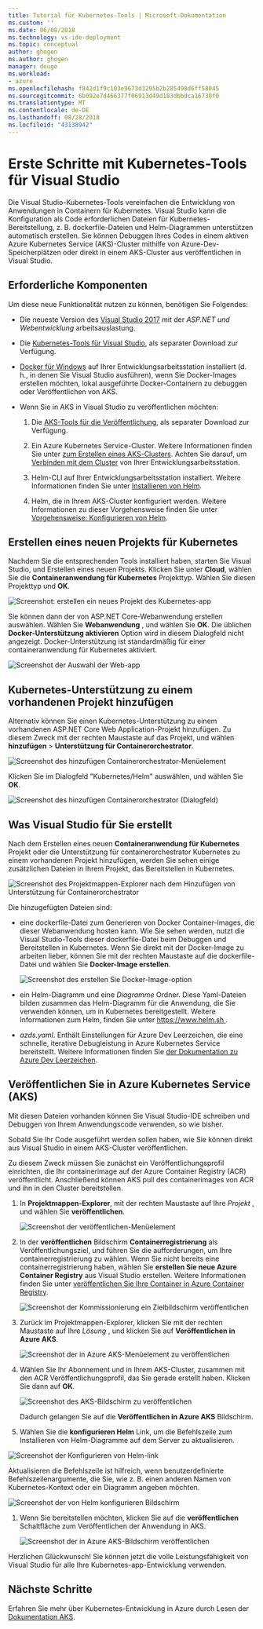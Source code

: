 ```yaml
---
title: Tutorial für Kubernetes-Tools | Microsoft-Dokumentation
ms.custom: ''
ms.date: 06/08/2018
ms.technology: vs-ide-deployment
ms.topic: conceptual
author: ghogen
ms.author: ghogen
manager: douge
ms.workload:
- azure
ms.openlocfilehash: f842d1f9c103e9673d3295b2b285498d6ff58045
ms.sourcegitcommit: 6b092e7d466377f06913d49d183dbbdca16730f0
ms.translationtype: MT
ms.contentlocale: de-DE
ms.lasthandoff: 08/28/2018
ms.locfileid: "43138942"
---
```

# <a name="get-started-with-visual-studio-kubernetes-tools"></a>Erste Schritte mit Kubernetes-Tools für Visual Studio

Die Visual Studio-Kubernetes-Tools vereinfachen die Entwicklung von Anwendungen in Containern für Kubernetes. Visual Studio kann die Konfiguration als Code erforderlichen Dateien für Kubernetes-Bereitstellung, z. B. dockerfile-Dateien und Helm-Diagrammen unterstützen automatisch erstellen. Sie können Debuggen Ihres Codes in einem aktiven Azure Kubernetes Service (AKS)-Cluster mithilfe von Azure-Dev-Speicherplätzen oder direkt in einem AKS-Cluster aus veröffentlichen in Visual Studio.

## <a name="prerequisites"></a>Erforderliche Komponenten

Um diese neue Funktionalität nutzen zu können, benötigen Sie Folgendes:

- Die neueste Version des [Visual Studio 2017](https://visualstudio.microsoft.com/download) mit der *ASP.NET und Webentwicklung* arbeitsauslastung.

- Die [Kubernetes-Tools für Visual Studio](https://aka.ms/get-vsk8stools), als separater Download zur Verfügung.

- [Docker für Windows](https://store.docker.com/editions/community/docker-ce-desktop-windows) auf Ihrer Entwicklungsarbeitsstation installiert (d. h., in denen Sie Visual Studio ausführen), wenn Sie Docker-Images erstellen möchten, lokal ausgeführte Docker-Containern zu debuggen oder Veröffentlichen von AKS.

- Wenn Sie in AKS in Visual Studio zu veröffentlichen möchten:

    1.  Die [AKS-Tools für die Veröffentlichung](https://aka.ms/get-vsk8spublish), als separater Download zur Verfügung.

    1.  Ein Azure Kubernetes Service-Cluster. Weitere Informationen finden Sie unter [zum Erstellen eines AKS-Clusters](/azure/aks/kubernetes-walkthrough-portal#create-aks-cluster). Achten Sie darauf, um [Verbinden mit dem Cluster](/azure/aks/kubernetes-walkthrough#connect-to-the-cluster) von Ihrer Entwicklungsarbeitsstation.

    1.  Helm-CLI auf Ihrer Entwicklungsarbeitsstation installiert. Weitere Informationen finden Sie unter [Installieren von Helm](https://github.com/kubernetes/helm/blob/master/docs/install.md).

    1.  Helm, die in Ihrem AKS-Cluster konfiguriert werden. Weitere Informationen zu dieser Vorgehensweise finden Sie unter [Vorgehensweise: Konfigurieren von Helm](/azure/aks/kubernetes-helm#configure-helm).

## <a name="create-a-new-kubernetes-project"></a>Erstellen eines neuen Projekts für Kubernetes

Nachdem Sie die entsprechenden Tools installiert haben, starten Sie Visual Studio, und Erstellen eines neuen Projekts. Klicken Sie unter **Cloud**, wählen Sie die **Containeranwendung für Kubernetes** Projekttyp. Wählen Sie diesen Projekttyp und **OK**.

![Screenshot: erstellen ein neues Projekt des Kubernetes-app](media/k8s-tools-new-k8s-app.png)

Sie können dann der von ASP.NET Core-Webanwendung erstellen auswählen. Wählen Sie **Webanwendung** , und wählen Sie **OK**. Die üblichen **Docker-Unterstützung aktivieren** Option wird in diesem Dialogfeld nicht angezeigt.  Docker-Unterstützung ist standardmäßig für einer containeranwendung für Kubernetes aktiviert.

![Screenshot der Auswahl der Web-app](media/k8s-tools-web-app-selection-screen.png)

## <a name="add-kubernetes-support-to-an-existing-project"></a>Kubernetes-Unterstützung zu einem vorhandenen Projekt hinzufügen

Alternativ können Sie einen Kubernetes-Unterstützung zu einem vorhandenen ASP.NET Core Web Application-Projekt hinzufügen. Zu diesem Zweck mit der rechten Maustaste auf das Projekt, und wählen **hinzufügen** > **Unterstützung für Containerorchestrator**.

![Screenshot des hinzufügen Containerorchestrator-Menüelement](media/k8s-tools-add-container-orchestrator.png)

Klicken Sie im Dialogfeld "Kubernetes/Helm" auswählen, und wählen Sie **OK**.

![Screenshot des hinzufügen Containerorchestrator (Dialogfeld)](media/k8s-tools-add-container-orchestrator-dialog-box.PNG)

## <a name="what-visual-studio-creates-for-you"></a>Was Visual Studio für Sie erstellt

Nach dem Erstellen eines neuen **Containeranwendung für Kubernetes** Projekt oder die Unterstützung für containerorchestrator Kubernetes zu einem vorhandenen Projekt hinzufügen, werden Sie sehen einige zusätzlichen Dateien in Ihrem Projekt, das Bereitstellen in Kubernetes.

![Screenshot des Projektmappen-Explorer nach dem Hinzufügen von Unterstützung für Containerorchestrator](media/k8s-tools-solution-explorer.png)

Die hinzugefügten Dateien sind:

- eine dockerfile-Datei zum Generieren von Docker Container-Images, die dieser Webanwendung hosten kann. Wie Sie sehen werden, nutzt die Visual Studio-Tools dieser dockerfile-Datei beim Debuggen und Bereitstellen in Kubernetes. Wenn Sie direkt mit der Docker-Image zu arbeiten lieber, können Sie mit der rechten Maustaste auf die dockerfile-Datei und wählen Sie **Docker-Image erstellen**.

   ![Screenshot des erstellen Sie Docker-Image-option](media/k8s-tools-build-docker-image.png)

- ein Helm-Diagramm und eine *Diagramme* Ordner. Diese Yaml-Dateien bilden zusammen das Helm-Diagramm für die Anwendung, die Sie verwenden können, um in Kubernetes bereitgestellt. Weitere Informationen zum Helm, finden Sie unter [ https://www.helm.sh ](https://www.helm.sh).

- *azds.yaml*. Enthält Einstellungen für Azure Dev Leerzeichen, die eine schnelle, iterative Debugleistung in Azure Kubernetes Service bereitstellt. Weitere Informationen finden Sie [der Dokumentation zu Azure Dev Leerzeichen](https://docs.microsoft.com/azure/dev-spaces/azure-dev-spaces).

## <a name="publish-to-azure-kubernetes-service-aks"></a>Veröffentlichen Sie in Azure Kubernetes Service (AKS)

Mit diesen Dateien vorhanden können Sie Visual Studio-IDE schreiben und Debuggen von Ihrem Anwendungscode verwenden, so wie bisher.

Sobald Sie Ihr Code ausgeführt werden sollen haben, wie Sie können direkt aus Visual Studio in einem AKS-Cluster veröffentlichen.

Zu diesem Zweck müssen Sie zunächst ein Veröffentlichungsprofil einrichten, die Ihr containerimage auf der Azure Container Registry (ACR) veröffentlicht. Anschließend können AKS pull des containerimages von ACR und ihn in den Cluster bereitstellen.

1. In **Projektmappen-Explorer**, mit der rechten Maustaste auf Ihre *Projekt* , und wählen Sie **veröffentlichen**.

   ![Screenshot der veröffentlichen-Menüelement](media/k8s-tools-publish-project.png)

1. In der **veröffentlichen** Bildschirm **Containerregistrierung** als Veröffentlichungsziel, und führen Sie die aufforderungen, um Ihre containerregistrierung zu wählen. Wenn Sie nicht bereits eine containerregistrierung haben, wählen Sie **erstellen Sie neue Azure Container Registry** aus Visual Studio erstellen. Weitere Informationen finden Sie unter [veröffentlichen Sie Ihre Container in Azure Container Registry](#publish-your-container-to-azure-container-registry).

   ![Screenshot der Kommissionierung ein Zielbildschirm veröffentlichen](media/k8s-tools-publish-to-acr.png)

1. Zurück im Projektmappen-Explorer, klicken Sie mit der rechten Maustaste auf Ihre *Lösung* , und klicken Sie auf **Veröffentlichen in Azure AKS**.

   ![Screenshot der in Azure AKS-Menüelement zu veröffentlichen](media/k8s-tools-publish-solution.png)

1. Wählen Sie Ihr Abonnement und in Ihrem AKS-Cluster, zusammen mit den ACR Veröffentlichungsprofil, das Sie gerade erstellt haben. Klicken Sie dann auf **OK**.

   ![Screenshot des AKS-Bildschirm zu veröffentlichen](media/k8s-tools-publish-to-aks.png)

   Dadurch gelangen Sie auf die **Veröffentlichen in Azure AKS** Bildschirm.

1.  Wählen Sie die **konfigurieren Helm** Link, um die Befehlszeile zum Installieren von Helm-Diagramme auf dem Server zu aktualisieren.

   ![Screenshot der Konfigurieren von Helm-link](media/k8s-tools-configure-helm.png)

   Aktualisieren die Befehlszeile ist hilfreich, wenn benutzerdefinierte Befehlszeilenargumente, die Sie, wie z. B. einen anderen Namen von Kubernetes-Kontext oder ein Diagramm angeben möchten.

   ![Screenshot der von Helm konfigurieren Bildschirm](media/k8s-tools-helm-configure-screen.png)

1. Wenn Sie bereitstellen möchten, klicken Sie auf die **veröffentlichen** Schaltfläche zum Veröffentlichen der Anwendung in AKS.

   ![Screenshot der in Azure AKS-Bildschirm veröffentlichen](media/k8s-tools-publish-screen.png)

Herzlichen Glückwunsch! Sie können jetzt die volle Leistungsfähigkeit von Visual Studio für alle Ihre Kubernetes-app-Entwicklung verwenden.

## <a name="next-steps"></a>Nächste Schritte

Erfahren Sie mehr über Kubernetes-Entwicklung in Azure durch Lesen der [Dokumentation AKS](/azure/aks).
